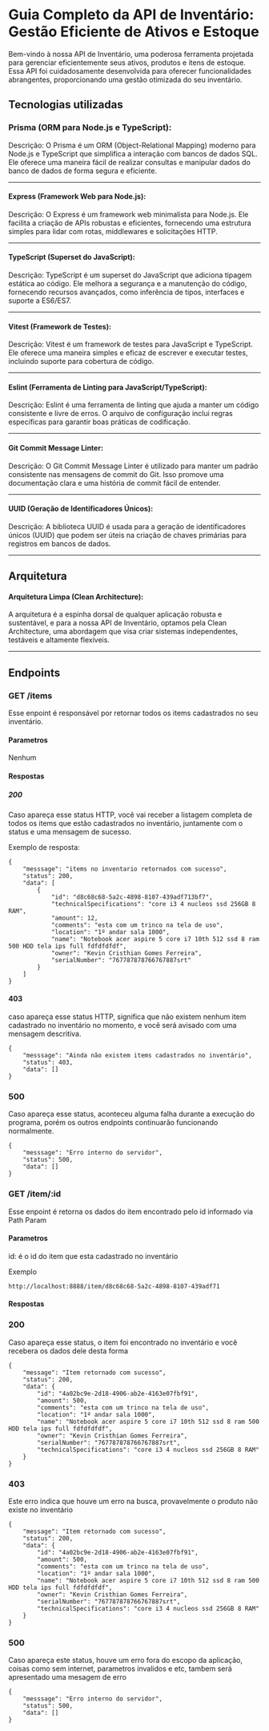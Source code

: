 # Guia Completo da API de Inventário: Gestão Eficiente de Ativos e Estoque

Bem-vindo à nossa API de Inventário, uma poderosa ferramenta projetada para gerenciar eficientemente seus ativos, produtos e itens de estoque. Essa API foi cuidadosamente desenvolvida para oferecer funcionalidades abrangentes, proporcionando uma gestão otimizada do seu inventário.

## Tecnologias utilizadas 

### <p>Prisma (ORM para Node.js e TypeScript):</p>

Descrição: O Prisma é um ORM (Object-Relational Mapping) moderno para Node.js e TypeScript que simplifica a interação com bancos de dados SQL. Ele oferece uma maneira fácil de realizar consultas e manipular dados do banco de dados de forma segura e eficiente.

---------------------------------------------------------------------

#### <p>Express (Framework Web para Node.js):</p>

Descrição: O Express é um framework web minimalista para Node.js. Ele facilita a criação de APIs robustas e eficientes, fornecendo uma estrutura simples para lidar com rotas, middlewares e solicitações HTTP.

----------------------------------------------------------------------------

#### <p>TypeScript (Superset do JavaScript):</p>

Descrição: TypeScript é um superset do JavaScript que adiciona tipagem estática ao código. Ele melhora a segurança e a manutenção do código, fornecendo recursos avançados, como inferência de tipos, interfaces e suporte a ES6/ES7.

---------------------------------------------------------------------------

#### <p>Vitest (Framework de Testes):</p>

Descrição: Vitest é um framework de testes para JavaScript e TypeScript. Ele oferece uma maneira simples e eficaz de escrever e executar testes, incluindo suporte para cobertura de código.

-------------------------------------------------------------------------

#### <p>Eslint (Ferramenta de Linting para JavaScript/TypeScript):</p>

Descrição: Eslint é uma ferramenta de linting que ajuda a manter um código consistente e livre de erros. O arquivo de configuração inclui regras específicas para garantir boas práticas de codificação.

--------------------------------------------------------------------------

#### <p>Git Commit Message Linter:</p>

Descrição: O Git Commit Message Linter é utilizado para manter um padrão consistente nas mensagens de commit do Git. Isso promove uma documentação clara e uma história de commit fácil de entender.

--------------------------------------------------------------------------

#### <p>UUID (Geração de Identificadores Únicos):</p>

Descrição: A biblioteca UUID é usada para a geração de identificadores únicos (UUID) que podem ser úteis na criação de chaves primárias para registros em bancos de dados.

---------------------------------------------------------------------------

## Arquitetura

#### <p>Arquitetura Limpa (Clean Architecture):</p>

A arquitetura é a espinha dorsal de qualquer aplicação robusta e sustentável, e para a nossa API de Inventário, optamos pela Clean Architecture, uma abordagem que visa criar sistemas independentes, testáveis e altamente flexíveis.

---------------------------------------------------------------------

## Endpoints

### GET /items

Esse enpoint é  responsável por retornar todos os items cadastrados no seu inventário.

#### Parametros

Nenhum 

#### Respostas

#####  200

Caso apareça esse status HTTP, vocẽ vai receber a listagem completa de todos os items que estão cadastrados no inventário, juntamente com  o status e uma mensagem de sucesso.

Exemplo de resposta:

```
{
	"messsage": "items no inventario retornados com sucesso",
	"status": 200,
	"data": [
		{
			"id": "d8c68c68-5a2c-4898-8107-439adf713bf7",
			"technicalSpecifications": "core i3 4 nucleos ssd 256GB 8 RAM",
			"amount": 12,
			"comments": "esta com um trinco na tela de uso",
			"location": "1º andar sala 1000",
			"name": "Notebook acer aspire 5 core i7 10th 512 ssd 8 ram 500 HDD tela ips full fdfdfdfdf",
			"owner": "Kevin Cristhian Gomes Ferreira",
			"serialNumber": "767787878766767887srt"
		}
	]
}

```

#### 403

caso apareça esse status HTTP, significa que não existem nenhum item cadastrado no inventário no momento, e vocẽ será avisado com uma mensagem descritiva.

```
{
	"messsage": "Ainda não existem items cadastrados no inventário",
	"status": 403,
	"data": []
}

```
 
### 500

Caso apareça esse status, aconteceu alguma falha durante a execução do programa, porém os outros endpoints continuarão funcionando normalmente.

```
{
	"messsage": "Erro interno do servidor",
	"status": 500,
	"data": []
}

```
### GET /item/:id

Esse enpoint é retorna os dados do item encontrado pelo id informado via Path Param

#### Parametros

id: é o id do item que esta cadastrado no inventário

Exemplo 

```
http://localhost:8888/item/d8c68c68-5a2c-4898-8107-439adf71
```

#### Respostas

### 200

Caso apareça esse status, o item foi encontrado no inventário e você recebera os dados dele desta forma

```
{
	"message": "Item retornado com sucesso",
	"status": 200,
	"data": {
		"id": "4a02bc9e-2d18-4906-ab2e-4163e07fbf91",
		"amount": 500,
		"comments": "esta com um trinco na tela de uso",
		"location": "1º andar sala 1000",
		"name": "Notebook acer aspire 5 core i7 10th 512 ssd 8 ram 500 HDD tela ips full fdfdfdfdf",
		"owner": "Kevin Cristhian Gomes Ferreira",
		"serialNumber": "767787878766767887srt",
		"technicalSpecifications": "core i3 4 nucleos ssd 256GB 8 RAM"
	}
}
```
### 403

Este erro indica que houve um erro na busca, provavelmente o produto não existe no inventário

```
{
	"message": "Item retornado com sucesso",
	"status": 200,
	"data": {
		"id": "4a02bc9e-2d18-4906-ab2e-4163e07fbf91",
		"amount": 500,
		"comments": "esta com um trinco na tela de uso",
		"location": "1º andar sala 1000",
		"name": "Notebook acer aspire 5 core i7 10th 512 ssd 8 ram 500 HDD tela ips full fdfdfdfdf",
		"owner": "Kevin Cristhian Gomes Ferreira",
		"serialNumber": "767787878766767887srt",
		"technicalSpecifications": "core i3 4 nucleos ssd 256GB 8 RAM"
	}
}
```
### 500

Caso apareça este status, houve um erro fora do escopo da aplicação, coisas como sem internet, parametros invalidos e etc, tambem será apresentado uma mesagem de erro

```
{
	"messsage": "Erro interno do servidor",
	"status": 500,
	"data": []
}

```




